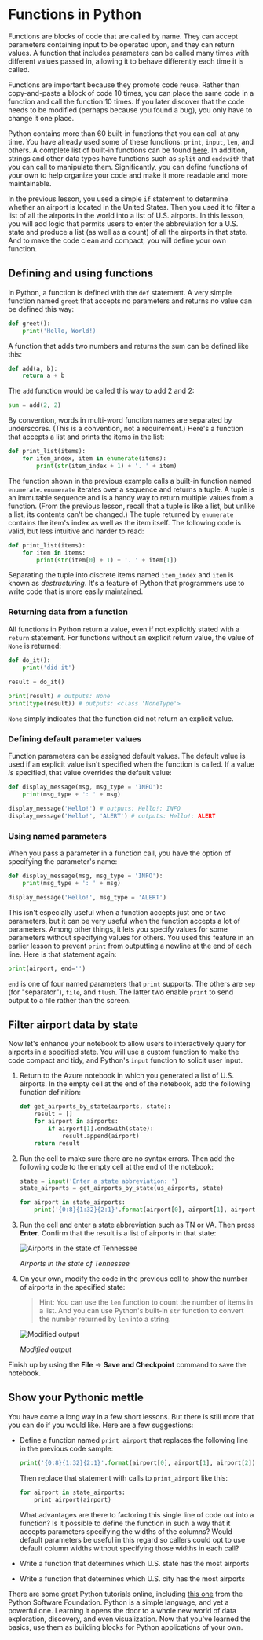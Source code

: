 # Functions in Python

Functions are blocks of code that are called by name. They can accept parameters containing input to be operated upon, and they can return values. A function that includes parameters can be called many times with different values passed in, allowing it to behave differently each time it is called.

Functions are important because they promote code reuse. Rather than copy-and-paste a block of code 10 times, you can place the same code in a function and call the function 10 times. If you later discover that the code needs to be modified (perhaps because you found a bug), you only have to change it one place. 

Python contains more than 60 built-in functions that you can call at any time. You have already used some of these functions: `print`, `input`, `len`, and others. A complete list of built-in functions can be found [here](https://docs.python.org/2/library/functions.html). In addition, strings and other data types have functions such as `split` and `endswith` that you can call to manipulate them. Significantly, you can define functions of your own to help organize your code and make it more readable and more maintainable.

In the previous lesson, you used a simple `if` statement to determine whether an airport is located in the United States. Then you used it to filter a list of all the airports in the world into a list of U.S. airports. In this lesson, you will add logic that permits users to enter the abbreviation for a U.S. state and produce a list (as well as a count) of all the airports in that state. And to make the code clean and compact, you will define your own function. 

## Defining and using functions

In Python, a function is defined with the `def` statement. A very simple function named `greet` that accepts no parameters and returns no value can be defined this way:

```python
def greet():
    print('Hello, World!)
```

A function that adds two numbers and returns the sum can be defined like this:

```python
def add(a, b):
    return a + b
```

The `add` function would be called this way to add 2 and 2:

```python
sum = add(2, 2)
```

By convention, words in multi-word function names are separated by underscores. (This is a convention, not a requirement.) Here's a function that accepts a list and prints the items in the list:

```python
def print_list(items):
    for item_index, item in enumerate(items):
        print(str(item_index + 1) + '. ' + item)
```

The function shown in the previous example calls a built-in function named `enumerate`. `enumerate` iterates over a sequence and returns a tuple. A tuple is an immutable sequence and is a handy way to return multiple values from a function. (From the previous lesson, recall that a tuple is like a list, but unlike a list, its contents can't be changed.) The tuple returned by `enumerate` contains the item's index as well as the item itself. The following code is valid, but less intuitive and harder to read:

```python
def print_list(items):
    for item in items:
        print(str(item[0] + 1) + '. ' + item[1])
```

Separating the tuple into discrete items named `item_index` and `item` is known as *destructuring*. It's a feature of Python that programmers use to write code that is more easily maintained.

### Returning data from a function

All functions in Python return a value, even if not explicitly stated with a `return` statement. For functions without an explicit return value, the value of `None` is returned:

```python
def do_it():
    print('did it')
    
result = do_it()

print(result) # outputs: None
print(type(result)) # outputs: <class 'NoneType'>
```

`None` simply indicates that the function did not return an explicit value.

### Defining default parameter values

Function parameters can be assigned default values. The default value is used if an explicit value isn't specified when the function is called. If a value *is* specified, that value overrides the default value:

```python
def display_message(msg, msg_type = 'INFO'):
    print(msg_type + ': ' + msg)

display_message('Hello!') # outputs: Hello!: INFO
display_message('Hello!', 'ALERT') # outputs: Hello!: ALERT
```

### Using named parameters

When you pass a parameter in a function call, you have the option of specifying the parameter's name:

```python
def display_message(msg, msg_type = 'INFO'):
    print(msg_type + ': ' + msg)

display_message('Hello!', msg_type = 'ALERT')
```

This isn't especially useful when a function accepts just one or two parameters, but it can be very useful when the function accepts a lot of parameters. Among other things, it lets you specify values for some parameters without specifying values for others. You used this feature in an earlier lesson to prevent `print` from outputting a newline at the end of each line. Here is that statement again:

```python
print(airport, end='')
```

`end` is one of four named parameters that `print` supports. The others are `sep` (for "separator"), `file`, and `flush`. The latter two enable `print` to send output to a file rather than the screen.

## Filter airport data by state

Now let's enhance your notebook to allow users to interactively query for airports in a specified state. You will use a custom function to make the code compact and tidy, and Python's `input` function to solicit user input.

1. Return to the Azure notebook in which you generated a list of U.S. airports. In the empty cell at the end of the notebook, add the following function definition:

	```python
	def get_airports_by_state(airports, state):
	    result = []
	    for airport in airports:
	        if airport[1].endswith(state):
	            result.append(airport)
	    return result
	```

1. Run the cell to make sure there are no syntax errors. Then add the following code to the empty cell at the end of the notebook:

	```python
	state = input('Enter a state abbreviation: ')
	state_airports = get_airports_by_state(us_airports, state)
	
	for airport in state_airports:
	    print('{0:8}{1:32}{2:1}'.format(airport[0], airport[1], airport[2]))
	```

1. Run the cell and enter a state abbreviation such as TN or VA. Then press **Enter**. Confirm that the result is a list of airports in that state:

	![Airports in the state of Tennessee](media/print-tn-airports.png)

	_Airports in the state of Tennessee_

1. On your own, modify the code in the previous cell to show the number of airports in the specified state:

	> Hint: You can use the `len` function to count the number of items in a list. And you can use Python's built-in `str` function to convert the number returned by `len` into a string.

	![Modified output](media/modified-output.png)

	_Modified output_

Finish up by using the **File** -> **Save and Checkpoint** command to save the notebook.

## Show your Pythonic mettle

You have come a long way in a few short lessons. But there is still more that you can do if you would like. Here are a few suggestions:

- Define a function named `print_airport` that replaces the following line in the previous code sample:

	```python
	print('{0:8}{1:32}{2:1}'.format(airport[0], airport[1], airport[2]))
	```

	Then replace that statement with calls to `print_airport` like this:

	```python
	for airport in state_airports:
	    print_airport(airport)
	```

	What advantages are there to factoring this single line of code out into a function? Is it possible to define the function in such a way that it accepts parameters specifying the widths of the columns? Would default parameters be useful in this regard so callers could opt to use default column widths without specifying those widths in each call?

- Write a function that determines which U.S. state has the most airports
- Write a function that determines which U.S. city has the most airports 

There are some great Python tutorials online, including [this one](https://docs.python.org/3/tutorial/) from the Python Software Foundation. Python is a simple language, and yet a powerful one. Learning it opens the door to a whole new world of data exploration, discovery, and even visualization. Now that you've learned the basics, use them as building blocks for Python applications of your own. 